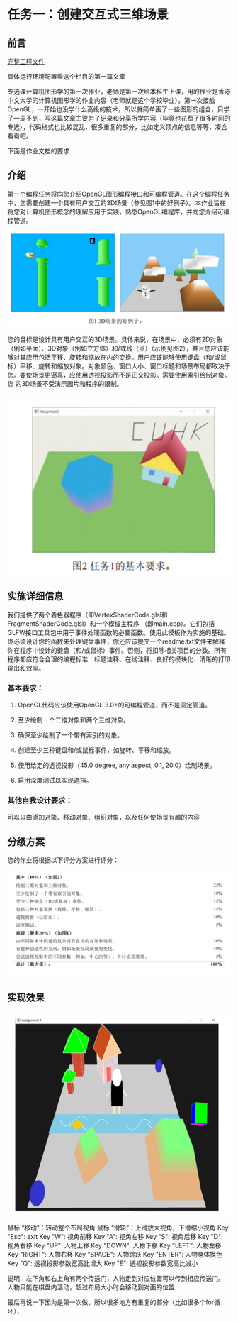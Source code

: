 # **任务一：创建交互式三维场景**



## 前言

[完整工程文件](https://github.com/jzbbb/Computer-Graphics-Assignment1.git)

具体运行环境配置看这个栏目的第一篇文章

专选课计算机图形学的第一次作业，老师是第一次给本科生上课，用的作业是香港中文大学的计算机图形学的作业内容（老师就是这个学校毕业）。第一次接触OpenGL，一开始也没学什么高级的技术，所以就简单画了一些图形的组合，只学了一周不到，写这篇文章主要为了记录和分享所学内容（毕竟也花费了很多时间的专选），代码格式也比较混乱，很多重复的部分，比如定义顶点的信息等等，凑合看看吧。

下面是作业文档的要求

## 介绍

第一个编程任务将向您介绍OpenGL图形编程接口和可编程管道。在这个编程任务中，您需要创建一个具有用户交互的3D场景（参见图1中的好例子）。本作业旨在将您对计算机图形概念的理解应用于实践，熟悉OpenGL编程库，并向您介绍可编程管道。

![1](/img/img1.png)

您的目标是设计具有用户交互的3D场景。具体来说，在场景中，必须有2D对象（例如平面）、3D对象（例如立方体）和/或线（点）（示例见图2），并且您应该能够对其应用包括平移、旋转和缩放在内的变换。用户应该能够使用键盘（和/或鼠标）平移、旋转和缩放对象。对象颜色、窗口大小、窗口标题和场景布局都取决于您。要使场景更逼真，应使用透视投影而不是正交投影。需要使用索引绘制对象。您 的3D场景不受演示图片和程序的限制。

![1](/img/img2.png)



## **实施详细信息**

我们提供了两个着色器程序（即VertexShaderCode.glsl和FragmentShaderCode.glsl）和一个模板主程序 （即main.cpp）。它们包括GLFW接口工具包中用于事件处理函数的必要函数。使用此模板作为实施的基础。你必须设计你的函数来处理键盘事件，你还应该提交一个readme.txt文件来解释你在程序中设计的键盘（和/或鼠标）事件。否则，将扣除相关项目的分数。所有程序都应符合合理的编程标准：标题注释、在线注释、良好的模块化、清晰的打印输出和效率。



### **基本要求：**

1. OpenGL代码应该使用OpenGL 3.0+的可编程管道，而不是固定管道。 

2. 至少绘制一个二维对象和两个三维对象。 

3. 确保至少绘制了一个带有索引的对象。 

4. 创建至少三种键盘和/或鼠标事件，如旋转、平移和缩放。 

5. 使用给定的透视投影（45.0 degree, any aspect, 0.1, 20.0）绘制场景。 

6. 启用深度测试以实现遮挡。



### **其他自我设计要求：** 

可以自由添加对象、移动对象、组织对象，以及任何使场景有趣的内容



## **分级方案**

您的作业将根据以下评分方案进行评分：

![1](/img/img3.png)



## 实现效果

![1](/img/img4.png)



鼠标 “移动”：转动整个布局视角
鼠标 “滑轮”：上滑放大视角，下滑缩小视角
Key "Esc": exit
Key "W": 视角前移
Key "A": 视角左移
Key "S": 视角后移
Key "D": 视角右移
Key "UP": 人物上移
Key "DOWN": 人物下移
Key "LEFT": 人物左移
Key "RIGHT": 人物右移
Key "SPACE": 人物跳跃
Key "ENTER": 人物身体换色
Key "Q": 透视投影参数宽高比增大
Key "E": 透视投影参数宽高比减小

说明：左下角和右上角有两个传送门，人物走到对应位置可以传到相应传送门。
人物只能在棋盘内活动，超过布局大小时会移动到对面的位置



最后再说一下因为是第一次做，所以很多地方有重复的部分（比如很多个for循环），